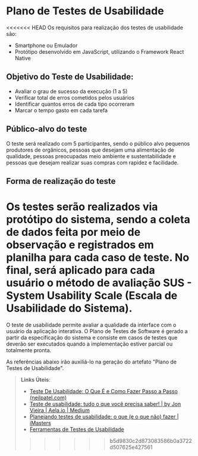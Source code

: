 # Plano de Testes de Usabilidade

<<<<<<< HEAD
Os requisitos para realização dos testes de usabilidade são:  
* Smartphone ou Emulador 
* Protótipo desenvolvido em JavaScript, utilizando o Framework React Native 


## Objetivo do Teste de Usabilidade: 

* Avaliar o grau de sucesso da execução (1 a 5)  
* Verificar total de erros cometidos pelos usuários  
* Identificar quantos erros de cada tipo ocorreram  
* Marcar o tempo gasto em cada tarefa 

 
 ## Público-alvo do teste 
 
O teste será realizado com 5 participantes, sendo o público alvo pequenos produtores de orgânicos, pessoas que desejam uma alimentação de qualidade, pessoas preocupadas meio ambiente e sustentabilidade e pessoas que desejam realizar suas compras com rapidez e facilidade.  
 

## Forma de realização do teste 

Os testes serão realizados via protótipo do sistema, sendo a coleta de dados feita por meio de observação e registrados em planilha para cada caso de teste. 
No final, será aplicado para cada usuário o método de avaliação SUS - System Usability Scale (Escala de Usabilidade do Sistema).
=======
O teste de usabilidade permite avaliar a qualidade da interface com o usuário da aplicação interativa. O Plano de Testes de Software é gerado a partir da especificação do sistema e consiste em casos de testes que deverão ser executados quando a implementação estiver parcial ou totalmente pronta.

As referências abaixo irão auxiliá-lo na geração do artefato "Plano de Testes de Usabilidade".

> **Links Úteis**:
> - [Teste De Usabilidade: O Que É e Como Fazer Passo a Passo (neilpatel.com)](https://neilpatel.com/br/blog/teste-de-usabilidade/)
> - [Teste de usabilidade: tudo o que você precisa saber! | by Jon Vieira | Aela.io | Medium](https://medium.com/aela/teste-de-usabilidade-o-que-voc%C3%AA-precisa-saber-39a36343d9a6/)
> - [Planejando testes de usabilidade: o que (e o que não) fazer | iMasters](https://imasters.com.br/design-ux/planejando-testes-de-usabilidade-o-que-e-o-que-nao-fazer/)
> - [Ferramentas de Testes de Usabilidade](https://www.usability.gov/how-to-and-tools/resources/templates.html)
>>>>>>> b5d9830c2d873083586b0a3722d507625e427561

